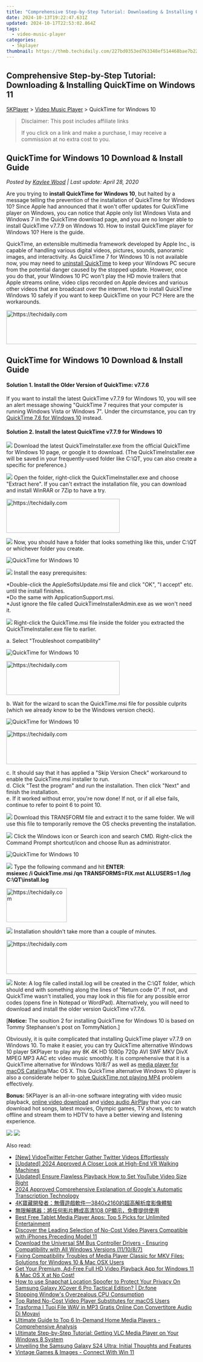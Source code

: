 ```yaml
---
title: "Comprehensive Step-by-Step Tutorial: Downloading & Installing QuickTime on Windows 11"
date: 2024-10-13T19:22:47.631Z
updated: 2024-10-17T22:53:02.864Z
tags:
  - video-music-player
categories:
  - 5kplayer
thumbnail: https://thmb.techidaily.com/227bd0353ed763348ef514468bae7b22e2b22e0109d88910437782328b50ad10.jpg
---
```


## Comprehensive Step-by-Step Tutorial: Downloading & Installing QuickTime on Windows 11

[5KPlayer](https://tools.techidaily.com/5kplayer/products/) \> [Video Music Player](https://tools.techidaily.com/5kplayer/video-music-player/) \> QuickTime for Windows 10

>  Disclaimer: This post includes affiliate links
>
>  If you click on a link and make a purchase, I may receive a commission at no extra cost to you.
>

## QuickTime for Windows 10 Download & Install Guide

 _Posted by [Kaylee Wood](https://www.quora.com/profile/Amanda-Hu-21) | Last update: April 28, 2020_

Are you trying to **install QuickTime for Windows 10**, but halted by a message telling the prevention of the installation of QuickTime for Windows 10? Since Apple had announced that it won't offer updates for QuickTime player on Windows, you can notice that Apple only list Windows Vista and Windows 7 in the QuickTime download page, and you are no longer able to install QuickTime v7.7.9 on Windows 10\. How to install QuickTime player for Windows 10? Here is the guide.

QuickTime, an extensible multimedia framework developed by Apple Inc., is capable of handling various digital videos, pictures, sounds, panoramic images, and interactivity. As QuickTime 7 for Windows 10 is not available now, you may need to [uninstall QuickTime](https://tools.techidaily.com/5kplayer/video-music-player/) to keep your Windows PC secure from the potential danger caused by the stopped update. However, once you do that, your Windows 10 PC won't play the HD movie trailers that Apple streams online, video clips recorded on Apple devices and various other videos that are broadcast over the internet. How to install QuickTime Windows 10 safely if you want to keep QuickTime on your PC? Here are the workarounds.

<!-- affiliate ads begin -->
<a href="https://imp.i357552.net/c/5597632/1030380/11832" target="_top" id="1030380">
  <img src="//a.impactradius-go.com/display-ad/11832-1030380" border="0" alt="https://techidaily.com" width="720" height="90"/>
</a>
<img height="0" width="0" src="https://imp.i357552.net/i/5597632/1030380/11832" style="position:absolute;visibility:hidden;" border="0" />
<!-- affiliate ads end -->

## QuickTime for Windows 10 Download & Install Guide

#### **Solution 1\. Install the Older Version of QuickTime: v7.7.6**

If you want to install the latest QuickTime v7.7.9 for Windows 10, you will see an alert message showing "QuickTime 7 requires that your computer is running Windows Vista or Windows 7". Under the circumstance, you can try [QuickTime 7.6 for Windows 10](https://support.apple.com/downloads/quicktime) instead.

#### **Solution 2\. Install the latest QuickTime v7.7.9 for Windows 10**

![](https://www.5kplayer.com/video-music-player/../seoimg/1.png) Download the latest QuickTimeInstaller.exe from the official QuickTime for Windows 10 page, or google it to download. (The QuickTimeInstaller.exe will be saved in your frequently-used folder like C:\\QT, you can also create a specific for preference.)

![](https://www.5kplayer.com/video-music-player/../seoimg/2.png) Open the folder, right-click the QuickTimeInstaller.exe and choose "Extract here". If you can't extract the installation file, you can download and install WinRAR or 7Zip to have a try.

<!-- affiliate ads begin -->
<a href="https://aligracehair.sjv.io/c/5597632/2087248/19272" target="_top" id="2087248">
  <img src="//a.impactradius-go.com/display-ad/19272-2087248" border="0" alt="https://techidaily.com" width="300" height="90"/>
</a>
<img height="0" width="0" src="https://aligracehair.sjv.io/i/5597632/2087248/19272" style="position:absolute;visibility:hidden;" border="0" />
<!-- affiliate ads end -->

![](https://www.5kplayer.com/video-music-player/../seoimg/3.png) Now, you should have a folder that looks something like this, under C:\\QT or whichever folder you create. 

![QuickTime for Windows 10](https://www.5kplayer.com/video-music-player/img/quicktime-win10-01.jpg) 

![](https://www.5kplayer.com/video-music-player/../seoimg/4.png) Install the easy prerequisites:

\*Double-click the AppleSoftsUpdate.msi file and click "OK", "I accept" etc. until the install finishes.  
 \*Do the same with ApplicationSupport.msi.  
 \*Just ignore the file called QuickTimeInstallerAdmin.exe as we won't need it.

![](https://www.5kplayer.com/video-music-player/../seoimg/5.png) Right-click the QuickTime.msi file inside the folder you extracted the QuickTimeInstaller.exe file to earlier. 

a. Select "Troubleshoot compatibility" 

![QuickTime for Windows 10](https://www.5kplayer.com/video-music-player/img/quicktime-win10-02.jpg) 

<!-- affiliate ads begin -->
<a href="https://aligracehair.sjv.io/c/5597632/1972665/19272" target="_top" id="1972665">
  <img src="//a.impactradius-go.com/display-ad/19272-1972665" border="0" alt="https://techidaily.com" width="300" height="90"/>
</a>
<img height="0" width="0" src="https://aligracehair.sjv.io/i/5597632/1972665/19272" style="position:absolute;visibility:hidden;" border="0" />
<!-- affiliate ads end -->

  
b. Wait for the wizard to scan the QuickTime.msi file for possible culprits (which we already know to be the Windows version check). 

![QuickTime for Windows 10](https://www.5kplayer.com/video-music-player/img/quicktime-win10-03.jpg) 

<!-- affiliate ads begin -->
<a href="https://appsumo.8odi.net/c/5597632/2068439/7443" target="_top" id="2068439">
  <img src="//a.impactradius-go.com/display-ad/7443-2068439" border="0" alt="https://techidaily.com" width="728" height="90"/>
</a>
<img height="0" width="0" src="https://appsumo.8odi.net/i/5597632/2068439/7443" style="position:absolute;visibility:hidden;" border="0" />
<!-- affiliate ads end -->

c. It should say that it has applied a "Skip Version Check" workaround to enable the QuickTime.msi installer to run.  
 d. Click "Test the program" and run the installation. Then click "Next" and finish the installation.  
 e. If it worked without error, you're now done! If not, or if all else fails, continue to refer to point 6 to point 10.

![](https://www.5kplayer.com/video-music-player/../seoimg/6.png) Download this TRANSFORM file and extract it to the same folder. We will use this file to temporarily remove the OS checks preventing the installation.

![](https://www.5kplayer.com/video-music-player/../seoimg/7.png) Click the Windows icon or Search icon and search CMD. Right-click the Command Prompt shortcut/icon and choose Run as administrator.

![QuickTime for Windows 10](https://www.5kplayer.com/video-music-player/img/quicktime-win10-04.jpg) 

![](https://www.5kplayer.com/video-music-player/../seoimg/8.png) Type the following command and hit **ENTER**:  
**msiexec /i QuickTime.msi /qn TRANSFORMS=FIX.mst ALLUSERS=1 /log C:\\QT\\install.log**

<!-- affiliate ads begin -->
<a href="https://25home.pxf.io/c/5597632/2148638/16836" target="_top" id="2148638">
  <img src="//a.impactradius-go.com/display-ad/16836-2148638" border="0" alt="https://techidaily.com" width="160" height="90"/>
</a>
<img height="0" width="0" src="https://25home.pxf.io/i/5597632/2148638/16836" style="position:absolute;visibility:hidden;" border="0" />
<!-- affiliate ads end -->

![](https://www.5kplayer.com/video-music-player/../seoimg/9.png) Installation shouldn't take more than a couple of minutes.

<!-- affiliate ads begin -->
<a href="https://aligracehair.sjv.io/c/5597632/2047351/19272" target="_top" id="2047351">
  <img src="//a.impactradius-go.com/display-ad/19272-2047351" border="0" alt="https://techidaily.com" width="728" height="90"/>
</a>
<img height="0" width="0" src="https://aligracehair.sjv.io/i/5597632/2047351/19272" style="position:absolute;visibility:hidden;" border="0" />
<!-- affiliate ads end -->

![](https://www.5kplayer.com/video-music-player/../seoimg/10.png) Note: A log file called install.log will be created in the C:\\QT folder, which should end with something along the lines of "Return code 0". If not, and QuickTime wasn't installed, you may look in this file for any possible error codes (opens fine in Notepad or WordPad). Alternatively, you will need to download and install the older version QuickTime v7.7.6.

\[**Notice:** The soultion 2 for installing QuickTime for Windows 10 is based on Tommy Stephansen's post on TommyNation.\]

Obviously, it is quite complicated that installing QuickTime player v7.7.9 on Windows 10\. To make it easier, you can try QuickTime alternative Windows 10 player 5KPlayer to play any 8K 4K HD 1080p 720p AVI SWF MKV DivX MPEG MP3 AAC etc video music smoothly. It is comprehensive that it is a QuickTime alternative for Windows 10/8/7 as well as [media player for macOS Catalina](https://tools.techidaily.com/5kplayer/video-music-player/)/Mac OS X. This QuickTime alternative Windows 10 player is also a considerate helper to [solve QuickTime not playing MP4](https://tools.techidaily.com/5kplayer/video-music-player/) problem effectively. 

**Bonus:** 5KPlayer is an all-in-one software integrating with video music playback, [online video download](https://tools.techidaily.com/5kplayer/youtube-download/) and [video audio AirPlay](https://tools.techidaily.com/5kplayer/airplay/) that you can download hot songs, latest movies, Olympic games, TV shows, etc to watch offline and stream them to HDTV to have a better viewing and listening experience.

[![](https://www.5kplayer.com/video-music-player/../button/freedownwhitewin.png)](https://tools.techidaily.com/5kplayer/products/) [![](https://www.5kplayer.com/video-music-player/../button/freedownbackmac.png)](https://tools.techidaily.com/5kplayer/products/)

<ins class="adsbygoogle"
     style="display:block"
     data-ad-format="autorelaxed"
     data-ad-client="ca-pub-7571918770474297"
     data-ad-slot="1223367746"></ins>

<ins class="adsbygoogle"
     style="display:block"
     data-ad-client="ca-pub-7571918770474297"
     data-ad-slot="8358498916"
     data-ad-format="auto"
     data-full-width-responsive="true"></ins>

<span class="atpl-alsoreadstyle">Also read:</span>
<div><ul>
<li><a href="https://twitter-videos.techidaily.com/new-vidoetwitter-fetcher-gather-twitter-videos-effortlessly/"><u>[New] VidoeTwitter Fetcher Gather Twitter Videos Effortlessly</u></a></li>
<li><a href="https://fox-boxes.techidaily.com/updated-2024-approved-a-closer-look-at-high-end-vr-walking-machines/"><u>[Updated] 2024 Approved A Closer Look at High-End VR Walking Machines</u></a></li>
<li><a href="https://youtube-data.techidaily.com/ed-ensure-flawless-playback-how-to-set-youtube-video-size-right/"><u>[Updated] Ensure Flawless Playback How to Set YouTube Video Size Right</u></a></li>
<li><a href="https://extra-resources.techidaily.com/2024-approved-comprehensive-explanation-of-googles-automatic-transcription-technology/"><u>2024 Approved Comprehensive Explanation of Google's Automatic Transcription Technology</u></a></li>
<li><a href="https://video-ai-editor.techidaily.com/4k3840x2160/"><u>4K寶藏開發者：無價遊戲軟件—3840x2160的超高解析度影像體驗</u></a></li>
<li><a href="https://video-ai-editor.techidaily.com/108-0p/"><u>無限解碼器：將任何影片轉成高清108 0P顯示，免費提供使用</u></a></li>
<li><a href="https://video-ai-editor.techidaily.com/best-free-tablet-media-player-apps-top-5-picks-for-unlimited-entertainment/"><u>Best Free Tablet Media Player Apps: Top 5 Picks for Unlimited Entertainment</u></a></li>
<li><a href="https://video-ai-editor.techidaily.com/discover-the-leading-selection-of-no-cost-video-players-compatible-with-iphones-preceding-model-11/"><u>Discover the Leading Selection of No-Cost Video Players Compatible with iPhones Preceding Model 11</u></a></li>
<li><a href="https://hardware-updates.techidaily.com/download-the-universal-sm-bus-controller-drivers-ensuring-compatibility-with-all-windows-versions-111087/"><u>Download the Universal SM Bus Controller Drivers - Ensuring Compatibility with All Windows Versions (11/10/8/7)</u></a></li>
<li><a href="https://video-ai-editor.techidaily.com/fixing-compatibility-troubles-of-media-player-classic-for-mkv-files-solutions-for-windows-10-and-mac-osx-users/"><u>Fixing Compatibility Troubles of Media Player Classic for MKV Files: Solutions for Windows 10 & Mac OSX Users</u></a></li>
<li><a href="https://video-ai-editor.techidaily.com/get-your-premium-ad-free-full-hd-video-playback-app-for-windows-11-and-mac-os-x-at-no-cost/"><u>Get Your Premium, Ad-Free Full HD Video Playback App for Windows 11 & Mac OS X at No Cost!</u></a></li>
<li><a href="https://change-location.techidaily.com/how-to-use-snapchat-location-spoofer-to-protect-your-privacy-on-samsung-galaxy-xcover-6-pro-tactical-edition-drfone-by-drfone-virtual-android/"><u>How to use Snapchat Location Spoofer to Protect Your Privacy On Samsung Galaxy XCover 6 Pro Tactical Edition? | Dr.fone</u></a></li>
<li><a href="https://common-error.techidaily.com/stopping-windows-overzealous-cpu-consumption/"><u>Stopping Window's Overzealous CPU Consumption</u></a></li>
<li><a href="https://video-ai-editor.techidaily.com/top-rated-no-cost-video-player-substitutes-for-macos-users/"><u>Top Rated No-Cost Video Player Substitutes for macOS Users</u></a></li>
<li><a href="https://technical-tips.techidaily.com/trasforma-i-tuoi-file-wav-in-mp3-gratis-online-con-convertitore-audio-di-movavi/"><u>Trasforma I Tuoi File WAV in MP3 Gratis Online Con Convertitore Audio Di Movavi</u></a></li>
<li><a href="https://video-ai-editor.techidaily.com/ultimate-guide-to-top-6-in-demand-home-media-players-comprehensive-analysis/"><u>Ultimate Guide to Top 6 In-Demand Home Media Players - Comprehensive Analysis</u></a></li>
<li><a href="https://video-ai-editor.techidaily.com/ultimate-step-by-step-tutorial-getting-vlc-media-player-on-your-windows-8-system/"><u>Ultimate Step-by-Step Tutorial: Getting VLC Media Player on Your Windows 8 System</u></a></li>
<li><a href="https://buynow-info.techidaily.com/unveiling-the-samsung-galaxy-s24-ultra-initial-thoughts-and-features/"><u>Unveiling the Samsung Galaxy S24 Ultra: Initial Thoughts and Features</u></a></li>
<li><a href="https://games-able.techidaily.com/vintage-games-and-images-connect-with-win-11/"><u>Vintage Games & Images - Connect With Win 11</u></a></li>
</ul></div>

